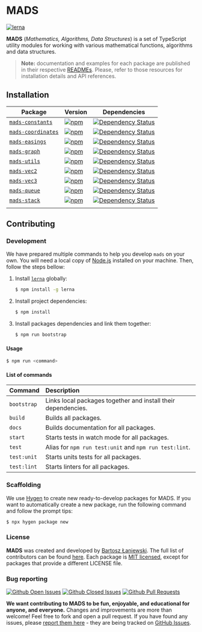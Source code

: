 # MADS

[![lerna](https://img.shields.io/badge/maintained%20with-lerna-cc00ff.svg)](https://lernajs.io/)

**MADS** (_Mathematics, Algorithms, Data Structures_) is a set of TypeScript utility modules for working with various mathematical functions, algorithms and data structures.

> **Note:** documentation and examples for each package are published in their respective [READMEs](#installation). Please, refer to those resources for installation details and API references.

## Installation

| Package                                          | Version                                                                                                                    | Dependencies                                                                                                                                  |
| ------------------------------------------------ | -------------------------------------------------------------------------------------------------------------------------- | --------------------------------------------------------------------------------------------------------------------------------------------- |
| [`mads-constants`](/packages/mads-constants)     | [![npm](https://img.shields.io/npm/v/mads-constants.svg?maxAge=2592000)](https://www.npmjs.com/package/mads-constants)     | [![Dependency Status](https://david-dm.org/Bartozzz/mads.svg?path=packages/mads-constants)](https://www.npmjs.com/package/mads-constants)     |
| [`mads-coordinates`](/packages/mads-coordinates) | [![npm](https://img.shields.io/npm/v/mads-coordinates.svg?maxAge=2592000)](https://www.npmjs.com/package/mads-coordinates) | [![Dependency Status](https://david-dm.org/Bartozzz/mads.svg?path=packages/mads-coordinates)](https://www.npmjs.com/package/mads-coordinates) |
| [`mads-easings`](/packages/mads-easings)         | [![npm](https://img.shields.io/npm/v/mads-easings.svg?maxAge=2592000)](https://www.npmjs.com/package/mads-easings)         | [![Dependency Status](https://david-dm.org/Bartozzz/mads.svg?path=packages/mads-easings)](https://www.npmjs.com/package/mads-easings)         |
| [`mads-graph`](/packages/mads-graph)             | [![npm](https://img.shields.io/npm/v/mads-graph.svg?maxAge=2592000)](https://www.npmjs.com/package/mads-graph)             | [![Dependency Status](https://david-dm.org/Bartozzz/mads.svg?path=packages/mads-graph)](https://www.npmjs.com/package/mads-graph)             |
| [`mads-utils`](/packages/mads-utils)             | [![npm](https://img.shields.io/npm/v/mads-utils.svg?maxAge=2592000)](https://www.npmjs.com/package/mads-utils)             | [![Dependency Status](https://david-dm.org/Bartozzz/mads.svg?path=packages/mads-utils)](https://www.npmjs.com/package/mads-utils)             |
| [`mads-vec2`](/packages/mads-vec2)               | [![npm](https://img.shields.io/npm/v/mads-vec2.svg?maxAge=2592000)](https://www.npmjs.com/package/mads-vec2)               | [![Dependency Status](https://david-dm.org/Bartozzz/mads.svg?path=packages/mads-vec2)](https://www.npmjs.com/package/mads-vec2)               |
| [`mads-vec3`](/packages/mads-vec3)               | [![npm](https://img.shields.io/npm/v/mads-vec3.svg?maxAge=2592000)](https://www.npmjs.com/package/mads-vec3)               | [![Dependency Status](https://david-dm.org/Bartozzz/mads.svg?path=packages/mads-vec3)](https://www.npmjs.com/package/mads-vec3)               |
| [`mads-queue`](/packages/mads-queue)             | [![npm](https://img.shields.io/npm/v/mads-queue.svg?maxAge=2592000)](https://www.npmjs.com/package/mads-queue)             | [![Dependency Status](https://david-dm.org/Bartozzz/mads.svg?path=packages/mads-queue)](https://www.npmjs.com/package/mads-queue)             |
| [`mads-stack`](/packages/mads-stack)             | [![npm](https://img.shields.io/npm/v/mads-stack.svg?maxAge=2592000)](https://www.npmjs.com/package/mads-stack)             | [![Dependency Status](https://david-dm.org/Bartozzz/mads.svg?path=packages/mads-stack)](https://www.npmjs.com/package/mads-stack)             |
| <!-- Inject auto-generated packages -->          |

## Contributing

### Development

We have prepared multiple commands to help you develop `mads` on your own. You will need a local copy of [Node.js](https://nodejs.org/en/) installed on your machine. Then, follow the steps bellow:

1.  Install [`lerna`](https://github.com/lerna/lerna) globally:

    ```bash
    $ npm install -g lerna
    ```

2.  Install project dependencies:

    ```bash
    $ npm install
    ```

3.  Install packages dependencies and link them together:

    ```bash
    $ npm run bootstrap
    ```

#### Usage

```bash
$ npm run <command>
```

#### List of commands

| Command     | Description                                                   |
| :---------- | :------------------------------------------------------------ |
| `bootstrap` | Links local packages together and install their dependencies. |
| `build`     | Builds all packages.                                          |
| `docs`      | Builds documentation for all packages.                        |
| `start`     | Starts tests in watch mode for all packages.                  |
| `test`      | Alias for `npm run test:unit` and `npm run test:lint`.        |
| `test:unit` | Starts units tests for all packages.                          |
| `test:lint` | Starts linters for all packages.                              |

### Scaffolding

We use [Hygen](https://www.hygen.io/) to create new ready-to-develop packages for MADS. If you want to automatically create a new package, run the following command and follow the prompt tips:

```bash
$ npx hygen package new
```

### License

**MADS** was created and developed by [Bartosz Łaniewski](https://github.com/Bartozzz). The full list of contributors can be found [here](https://github.com/Bartozzz/mads/graphs/contributors). Each package is [MIT licensed](https://github.com/Bartozzz/mads/blob/master/LICENSE), except for packages that provide a different LICENSE file.

### Bug reporting

[![Github Open Issues](https://img.shields.io/github/issues-raw/Bartozzz/mads.svg)](https://github.com/Bartozzz/mads/issues)
[![Github Closed Issues](https://img.shields.io/github/issues-closed-raw/Bartozzz/mads.svg)](https://github.com/Bartozzz/mads/issues?q=is%3Aissue+is%3Aclosed)
[![Github Pull Requests](https://img.shields.io/github/issues-pr-raw/Bartozzz/mads.svg)](https://github.com/Bartozzz/mads/pulls)

**We want contributing to MADS to be fun, enjoyable, and educational for anyone, and everyone.** Changes and improvements are more than welcome! Feel free to fork and open a pull request. If you have found any issues, please [report them here](https://github.com/project-inra/Bartozzz/mads/new) - they are being tracked on [GitHub Issues](https://github.com/Bartozzz/mads/issues).
